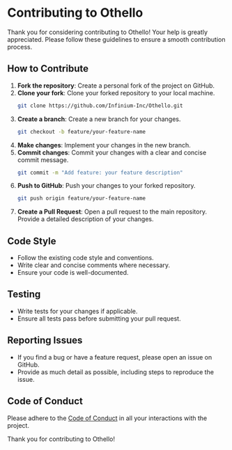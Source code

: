# Contributing to Othello

Thank you for considering contributing to Othello! Your help is greatly appreciated. Please follow these guidelines to ensure a smooth contribution process.

## How to Contribute

1. **Fork the repository**: Create a personal fork of the project on GitHub.
2. **Clone your fork**: Clone your forked repository to your local machine.
    ```sh
    git clone https://github.com/Infinium-Inc/Othello.git
    ```
3. **Create a branch**: Create a new branch for your changes.
    ```sh
    git checkout -b feature/your-feature-name
    ```
4. **Make changes**: Implement your changes in the new branch.
5. **Commit changes**: Commit your changes with a clear and concise commit message.
    ```sh
    git commit -m "Add feature: your feature description"
    ```
6. **Push to GitHub**: Push your changes to your forked repository.
    ```sh
    git push origin feature/your-feature-name
    ```
7. **Create a Pull Request**: Open a pull request to the main repository. Provide a detailed description of your changes.

## Code Style

- Follow the existing code style and conventions.
- Write clear and concise comments where necessary.
- Ensure your code is well-documented.

## Testing

- Write tests for your changes if applicable.
- Ensure all tests pass before submitting your pull request.

## Reporting Issues

- If you find a bug or have a feature request, please open an issue on GitHub.
- Provide as much detail as possible, including steps to reproduce the issue.

## Code of Conduct

Please adhere to the [Code of Conduct](https://github.com/Infinium-Inc/Othello/blob/main/.github/CODE_OF_CONDUCT.md) in all your interactions with the project.

Thank you for contributing to Othello!
